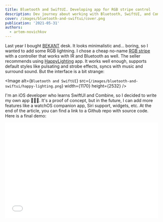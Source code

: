 ```yaml
---
title: Bluetooth and SwiftUI. Developing app for RGB stripe control
description: Dev journey about working with Bluetooth, SwiftUI, and Combine
cover: /images/bluetooth-and-swiftui/cover.png
publication: '2021-05-31'
authors:
  - artem-novichkov
---
```


Last year I bought [BEKANT](https://www.ikea.com/us/en/p/bekant-desk-sit-stand-white-s49022538/) desk. It looks minimalistic and... boring, so I wanted to add some RGB lightning. I chose a cheap no-name [RGB stripe](https://aliexpress.ru/item/32801604250.html) with a controller that works with IR and Bluetooth as well. The seller recommends using [HappyLighting](https://apps.apple.com/ru/app/id1145694075) app. It works well enough, supports default styles like pulsating and strobe effects, syncs with music and surround sound. But the interface is a bit strange:

<Image
  alt={`Bluetooth and SwiftUI`}
  src={`/images/bluetooth-and-swiftui/happy-lighting.png`}
  width={1170}
  height={2532}
/>

I'm an iOS developer who learns SwiftUI and Combine, so I decided to write my own app 🧑🏻‍💻. It's a proof of concept, but in the future, I can add more features like a watchOS companion app, Siri support, widgets, etc. At the end of the article, you can find a link to a Github repo with source code. Here is a final demo:

<iframe
  width="100%"
  height="315"
  src="//www.youtube.com/embed/qMGvnPOIhJM"
  frameBorder="0"
  allow="accelerometer; autoplay; encrypted-media; gyroscope; picture-in-picture"
  allowFullScreen
/>

## Bluetooth: Delegates -> Combine

With the power of `CoreBluetooth` framework, you can check Bluetooth state, scan for peripherals, discover required services and characteristics. By default, it works via Delegate pattern and knows nothing about `Combine`. If you aren't familiar with `CoreBluetooth`, I recommend checking [this tutorial](https://www.raywenderlich.com/231-core-bluetooth-tutorial-for-ios-heart-rate-monitor) by Ray Wendenlich team. The basic algorithm for reading and writing data is:

1. Find Bluetooth device a.k.a. peripheral.
2. Discover its services. Every service is a collection of data related to peripheral features. For instance, heart rate or lightning services.
3. Discover characteristics for specific services. Every characteristic provides information about the peripheral state. Also, you can write data for characteristics to update the peripheral states.

I wrote a simple `BluetoothManager` object that works with `CBCentralManager` and `CBPeripheral` and broadcasts any updates. I decided to use Combine for it. With the magic of publishers, I can subscribe to needed updates and filter/map them in a more declarative way.

Here is an example of working with states and peripherals:

```swift
import Combine
import CoreBluetooth

final class BluetoothManager: NSObject {
    
    private var centralManager: CBCentralManager!
    
    var stateSubject: PassthroughSubject<CBManagerState, Never> = .init()
    var peripheralSubject: PassthroughSubject<CBPeripheral, Never> = .init()
    
    func start() {
        centralManager = .init(delegate: self, queue: .main)
    }
    
    func connect(_ peripheral: CBPeripheral) {
        centralManager.stopScan()
        peripheral.delegate = self
        centralManager.connect(peripheral)
    }
}

extension BluetoothManager: CBCentralManagerDelegate {
    
    func centralManagerDidUpdateState(_ central: CBCentralManager) {
        stateSubject.send(central.state)
    }
    
    func centralManager(_ central: CBCentralManager, didDiscover peripheral: CBPeripheral, advertisementData: [String : Any], rssi RSSI: NSNumber) {
        peripheralSubject.send(peripheral)
    }
}
```

In the app views, I subscribe to required subjects and show related states. Here is an example of discovering services:

```swift
manager.servicesSubject
    .map { $0.filter { Constants.serviceUUIDs.contains($0.uuid) } }
    .sink { [weak self] services in
        services.forEach { service in
            self?.peripheral.discoverCharacteristics(nil, for: service)
        }
    }
    .store(in: &cancellables)
```

To work with specific devices, you must know identifiers for services and characteristics to read and write data. Unfortunately, my controller has no documentation about its protocol, but I found [an awesome description on Github](https://github.com/madhead/saberlight/blob/master/protocols/Triones/protocol.md). The author reverse-engineered the protocol and described almost all data formats. They look strange and have plenty of magic constants, but who don't use them in projects 😅. I added the required identifiers to the app based on the documentation used them for filtering: 

```swift
enum Constants {
    static let readServiceUUID: CBUUID = .init(string: "FFD0")
    static let writeServiceUUID: CBUUID = .init(string: "FFD5")
    static let serviceUUIDs: [CBUUID] = [readServiceUUID, writeServiceUUID]
    static let readCharacteristicUUID: CBUUID = .init(string: "FFD4")
    static let writeCharacteristicUUID: CBUUID = .init(string: "FFD9")
}
```

## SwiftUI: states and view models

For every view in the app I added view model to split layout and business logic. View models support `ObservableObject` protocol, work with `BluetoothManager`, manage subject subscriptions, and have `@Published` for view updates. The downside of this approach is no convenient way to pass `BluetoothManager` to every model. Initially, I wanted to use `@EnvironmentObject` and pass it to all child views, but it works well only in `View` itself. Finally, I just added it lazily to all view models:

```swift
import SwiftUI
import CoreBluetooth
import Combine

final class DevicesViewModel: ObservableObject {
    
    @Published var state: CBManagerState = .unknown
    @Published var peripherals: [CBPeripheral] = []
    
    private lazy var manager: BluetoothManager = .shared
    private lazy var cancellables: Set<AnyCancellable> = .init()
    
    deinit {
        cancellables.cancel()
    }
    
    func start() {
        manager.stateSubject
            .sink { [weak self] state in
                self?.state = state
            }
            .store(in: &cancellables)
        manager.peripheralSubject
            .filter { [weak self] in self?.peripherals.contains($0) == false }
            .sink { [weak self] in self?.peripherals.append($0) }
            .store(in: &cancellables)
        manager.start()
    }
}
```

Views create their own model and handle it with `@StateObject`:

```swift
struct DevicesView: View {
    
    @StateObject private var viewModel: DevicesViewModel = .init()
}
```

[Ping me](http://twitter.com/iosartem) if you're good in SwiftUI dependency injection topic, I really appreciate feedback for this logic.

Debugging the app, I found that `onAppear` called twice for some views. People on forums confirm it and fill radars. In the app, I just added a silly check with a state flag:

```swift
struct DeviceView: View {
    
    @State private var didAppear = false
    
    var body: some View {
        content()
            .onAppear {
                guard didAppear == false else {
                    return
                }
                didAppear = true
                viewModel.connect()
            }
    }
}
```

I didn't want to reinvent the color wheel and used `ColorPicker` for color selection:

```swift
ColorPicker("Change stripe color",
            selection: $viewModel.state.color,
            supportsOpacity: false)
```

I used it in UIKit projects a few times, you can just show it on any user action. But in SwiftUI it shows a default interface with no customization.

<Image
  alt={`Bluetooth and SwiftUI`}
  src={`/images/bluetooth-and-swiftui/color-stripe.png`}
  width={1170}
  height={2532}
/>

There are two options for selection binding — `Color` and `CGColor`. I choose the second one because it is easy to get color components from it.

## Conclusion

The more I use SwiftUI, the more I like its concepts. In pair with Combine, it makes app logic more expressive. And I'm still sure that developing pet projects are a great way to combine fun and learning.

The final project is [available on Github](https://github.com/artemnovichkov/ColorStripe). Feel free to check it and share your feedback. Thanks for reading!

## Related resources

- [Transferring Data Between Bluetooth Low Energy Devices](https://developer.apple.com/documentation/corebluetooth/transferring_data_between_bluetooth_low_energy_devices) by Apple
- [SwiftUI Property Wrappers](https://swiftuipropertywrappers.com) by [Donny Wals](https://twitter.com/donnywals)
- [SwiftUI Color Picker](https://youtu.be/Kp9sHwp4wN8) by [Sean Allen](https://twitter.com/seanallen_dev)
